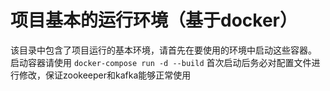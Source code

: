 # 项目基本的运行环境（基于docker）

该目录中包含了项目运行的基本环境，请首先在要使用的环境中启动这些容器。
启动容器请使用 `docker-compose run -d --build`
首次启动后务必对配置文件进行修改，保证zookeeper和kafka能够正常使用